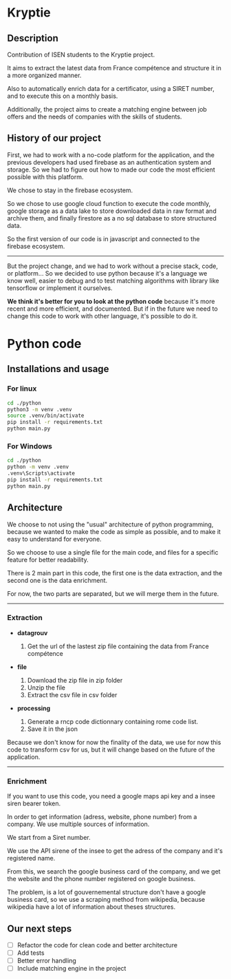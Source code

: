 # Kryptie

## Description

Contribution of ISEN students to the Kryptie project.

It aims to extract the latest data from France compétence and structure it in a more organized manner. 

Also to automatically enrich data for a certificator, using a SIRET number, and to execute this on a monthly basis. 

Additionally, the project aims to create a matching engine between job offers and the needs of companies with the skills of students.

## History of our project

First, we had to work with a no-code platform for the application, and the previous developers had used firebase as an authentication system and storage.
So we had to figure out how to made our code the most efficient possible with this platform.

We chose to stay in the firebase ecosystem.

So we chose to use google cloud function to execute the code monthly, google storage as a data lake to store downloaded data in raw format and archive them, and finally firestore as a no sql database to store structured data. 

So the first version of our code is in javascript and connected to the firebase ecosystem.

---

But the project change, and we had to work without a precise stack, code, or platform... So we decided to use python because it's a language we know well, easier to debug and to test matching algorithms with library like tensorflow or implement it ourselves.

**We think it's better for you to look at the python code** because it's more recent and more efficient, and documented. But if in the future we need to change this code to work with other language, it's possible to do it.

# Python code

## Installations and usage

### For linux

```bash
cd ./python
python3 -m venv .venv 
source .venv/bin/activate 
pip install -r requirements.txt
python main.py
```

### For Windows

```bash
cd ./python
python -m venv .venv 
.venv\Scripts\activate
pip install -r requirements.txt
python main.py
```

## Architecture

We choose to not using the "usual" architecture of python programming, because we wanted to make the code as simple as possible, and to make it easy to understand for everyone. 

So we choose to use a single file for the main code, and files for a specific feature for better readability.

There is 2 main part in this code, the first one is the data extraction, and the second one is the data enrichment.

For now, the two parts are separated, but we will merge them in the future.

---

### Extraction

* **datagrouv**

    1. Get the url of the lastest zip file containing the data from France compétence

* **file**

    1. Download the zip file in zip folder
    2. Unzip the file
    3. Extract the csv file in csv folder

* **processing**

    1. Generate a rncp code dictionnary containing rome code list.
    2. Save it in the json

Because we don't know for now the finality of the data, we use for now this code to transform csv for us, but it will change based on the future of the application.

---

### Enrichment

If you want to use this code, you need a google maps api key and a insee siren bearer token.

In order to get information (adress, website, phone number) from a company. We use multiple sources of information.

We start from a Siret number.

We use the API sirene of the insee to get the adress of the company and it's registered name.

From this, we search the google business card of the company, and we get the website and the phone number registered on google business.

The problem, is a lot of gouvernemental structure don't have a google business card, so we use a scraping method from wikipedia, because wikipedia have a lot of information about theses structures.


## Our next steps

- [ ] Refactor the code for clean code and better architecture
- [ ] Add tests
- [ ] Better error handling
- [ ] Include matching engine in the project
